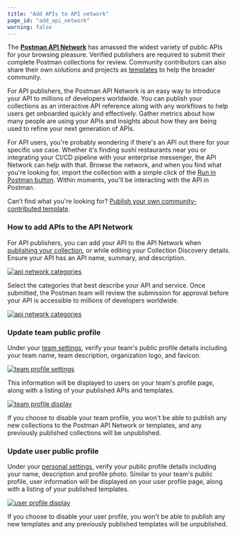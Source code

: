 ```yaml
---
title: "Add APIs to API network"
page_id: "add_api_network"
warning: false
---
```


The [**Postman API Network**](https://explore.postman.com/) has amassed the widest variety of public APIs for your browsing pleasure. Verified publishers are required to submit their complete Postman collections for review. Community contributors can also share their own solutions and projects as [templates](/docs/postman_for_publishers/postman_templates/add_templates/) to help the broader community.

For API publishers, the Postman API Network is an easy way to introduce your API to millions of developers worldwide. You can publish your collections as an interactive API reference along with any workflows to help users get onboarded quickly and effectively. Gather metrics about how many people are using your APIs and insights about how they are being used to refine your next generation of APIs.

For API users, you're probably wondering if there's an API out there for your specific use case. Whether it's finding sushi restaurants near you or integrating your CI/CD pipeline with your enterprise messenger, the API Network can help with that. Browse the network, and when you find what you're looking for, import the collection with a simple click of the [Run in Postman button](/docs/postman_for_publishers/run_button/creating_run_button). Within moments, you'll be interacting with the API in Postman.

Can’t find what you're looking for? [Publish your own community-contributed template](/docs/postman_for_publishers/postman_templates/add_templates).

### How to add APIs to the API Network

For API publishers, you can add your API to the API Network when [publishing your collection](/docs/postman/api_documentation/publishing_public_docs), or while editing your Collection Discovery details. Ensure your API has an API name, summary, and description.

[![api network categories](https://s3.amazonaws.com/postman-static-getpostman-com/postman-docs/Add-to-API-Network.png)](https://s3.amazonaws.com/postman-static-getpostman-com/postman-docs/Add-to-API-Network.png)

Select the categories that best describe your API and service. Once submitted, the Postman team will review the submission for approval before your API is accessible to millions of developers worldwide.

[![api network categories](https://s3.amazonaws.com/postman-static-getpostman-com/postman-docs/Add-to-API-Network2.png)](https://s3.amazonaws.com/postman-static-getpostman-com/postman-docs/Add-to-API-Network2.png)

### Update team public profile

Under your [team settings](https://go.postman.co/settings/team/public), verify your team's public profile details including your team name, team description, organization logo, and favicon.

[![team profile settings](https://s3.amazonaws.com/postman-static-getpostman-com/postman-docs/api-network/api-network-team-profile-settings.png)](https://s3.amazonaws.com/postman-static-getpostman-com/postman-docs/api-network/api-network-team-profile-settings.png)

This information will be displayed to users on your team's profile page, along with a listing of your published APIs and templates.

[![team profile display](https://s3.amazonaws.com/postman-static-getpostman-com/postman-docs/api-network/api-network-team-profile-display.png)](https://s3.amazonaws.com/postman-static-getpostman-com/postman-docs/api-network/api-network-team-profile-display.png)

If you choose to disable your team profile, you won't be able to publish any new collections to the Postman API Network or templates, and any previously published collections will be unpublished.

### Update user public profile

Under your [personal settings](https://go.postman.co/settings/me/public), verify your public profile details including your name, description and profile photo. Similar to your team's public profile, user information will be displayed on your user profile page, along with a listing of your published templates.

[![user profile display](https://s3.amazonaws.com/postman-static-getpostman-com/postman-docs/api-network/api-network-user-profile-display.png)](https://s3.amazonaws.com/postman-static-getpostman-com/postman-docs/api-network/api-network-user-profile-display.png)

If you choose to disable your user profile, you won't be able to publish any new templates and any previously published templates will be unpublished.
